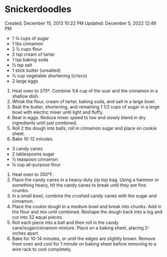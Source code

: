 # Snickerdoodles

Created: December 15, 2013 10:22 PM
Updated: December 5, 2022 12:49 PM

- 1 ¾ cups of sugar
- 1 tbs cinnamon
- 2 ½ cups flour
- 2 tsp cream of tartar
- 1 tsp baking soda
- ½ tsp salt
- 1 stick butter (unsalted)
- ½ cup vegetable shortening (crisco)
- 2 large eggs

1. Heat oven to 375º. Combine 1/4 cup of the suar and the cinnamon in a shallow dish.
2. Whisk the flour, cream of tartar, baking soda, and salt in a large bowl.
3. Beat the butter, shortening, and remaining 1 1/2 cups of sugar in a large bowl with electric mixer until light and fluffy.
4. Beat in eggs. Reduce mixer speed to low and slowly blend in dry ingredients until just combined.
5. Roll 2 tbs dough into balls, roll in cinnamon sugar and place on cookie sheet.
6. Bake 10-12 minutes.

- 3 candy canes
- 2 tablespoons sugar
- ½ teaspoon cinnamon
- ¼ cup all-purpose flour

1. Heat oven to 350°F.
2. Place the candy canes in a heavy-duty zip top bag. Using a hammer or something heavy, hit the candy canes to break until they are fine crumbs.
3. In a small bowl, combine the crushed candy canes with the sugar and cinnamon.
4. Place the cookie dough in a medium bowl and break into chunks. Add in the flour and mix until combined. Reshape the dough back into a log and cut into 32 equal pieces.
5. Roll each piece into a ball and then roll in the candy cane/sugar/cinnamon mixture. Place on a baking sheet, placing 2-inches apart.
6. Bake for 10-14 minutes, or until the edges are slightly brown. Remove from oven and cool for 1 minute on baking sheet before removing to a wire rack to cool completely.